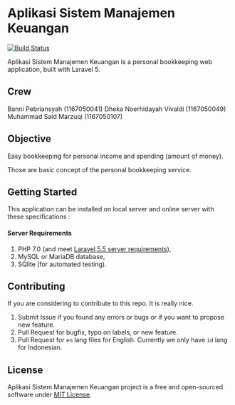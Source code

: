 # Aplikasi Sistem Manajemen Keuangan


[![Build Status](https://travis-ci.org/bannipebriansyah/manajemen-keuangan.svg?branch=master)](https://travis-ci.org/bannipebriansyah/manajemen-keuangan)

Aplikasi Sistem Manajemen Keuangan is a personal bookkeeping web application, built with Laravel 5.

## Crew
Banni Pebriansyah (1167050041)
Dheka Noerhidayah Vivaldi (1167050049)
Muhammad Said Marzuqi (1167050107)

## Objective
Easy bookkeeping for personal income and spending (amount of money).

Those are basic concept of the personal bookkeeping service.

## Getting Started
This application can be installed on local server and online server with these specifications :

#### Server Requirements
1. PHP 7.0 (and meet [Laravel 5.5 server requirements](https://laravel.com/docs/5.5#server-requirements)),
2. MySQL or MariaDB database,
3. SQlite (for automated testing).


## Contributing

If you are considering to contribute to this repo. It is really nice.

1. Submit Issue if you found any errors or bugs or if you want to propose new feature.
2. Pull Request for bugfix, typo on labels, or new feature.
3. Pull Request for `en` lang files for English. Currently we only have `id` lang for Indonesian.

## License

Aplikasi Sistem Manajemen Keuangan project is a free and open-sourced software under [MIT License](LICENSE).